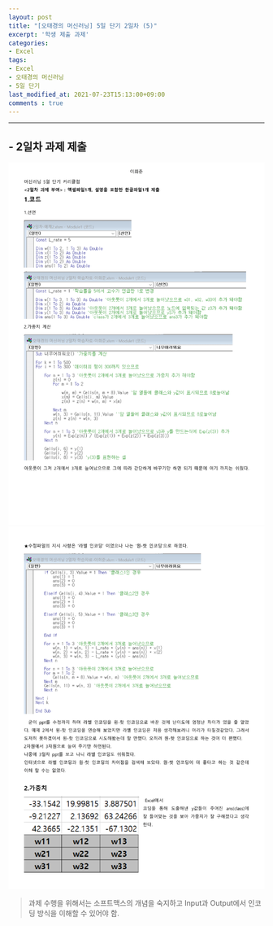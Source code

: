 ```yaml
---
layout: post
title: "[오태경의 머신러닝] 5일 단기 2일차 (5)"
excerpt: '학생 제출 과제'
categories:
- Excel
tags:
- Excel
- 오태경의 머신러닝
- 5일 단기
last_modified_at: 2021-07-23T15:13:00+09:00
comments : true
---
```

<hr>

<h2>- 2일차 과제 제출</h2>
<div style="text-align: center;">
    <img src="/assets/post-image/Excel-5일-단기-2/오태경의 머신러닝 2일차 학습자료-이희준-1.png">
</div>
<div style="text-align: center;">
    <img src="/assets/post-image/Excel-5일-단기-2/오태경의 머신러닝 2일차 학습자료-이희준-2.png">
</div>

> 과제 수행을 위해서는 소프트맥스의 개념을 숙지하고 Input과 Output에서 인코딩 방식을 이해할 수 있어야 함.

<br>